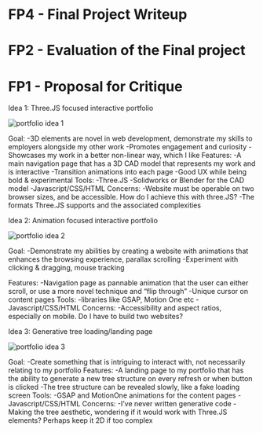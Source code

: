# FP4 - Final Project Writeup


# FP2 - Evaluation of the Final project


# FP1 - Proposal for Critique

Idea 1:
Three.JS focused interactive portfolio

![portfolio idea 1](kevin-pui-homework/final-project/IMG_1380.jpeg)

Goal:
-3D elements are novel in web development, demonstrate my skills to employers alongside my other work
-Promotes engagement and curiosity
-Showcases my work in a better non-linear way, which I like
Features:
-A main navigation page that has a 3D CAD model that represents my work and is interactive
-Transition animations into each page
-Good UX while being bold & experimental 
Tools:
-Three.JS
-Solidworks or Blender for the CAD model
-Javascript/CSS/HTML
Concerns:
-Website must be operable on two browser sizes, and be accessible. How do I achieve this with three.JS?
-The formats Three.JS supports and the associated complexities

Idea 2: 
Animation focused interactive portfolio

![portfolio idea 2](kevin-pui-homework/final-project/IMG_1381.jpeg)

Goal:
-Demonstrate my abilities by creating a website with animations that enhances the browsing experience, parallax scrolling
-Experiment with clicking & dragging, mouse tracking

Features:
-Navigation page as pannable animation that the user can either scroll, or use a more novel technique and “flip through”
-Unique cursor on content pages
Tools:
-libraries like GSAP, Motion One etc
-Javascript/CSS/HTML
Concerns:
-Accessibility and aspect ratios, especially on mobile. Do I have to build two websites?

Idea 3:
Generative tree loading/landing page

![portfolio idea 3](kevin-pui-homework/final-project/IMG_1382.jpeg)

Goal:
-Create something that is intriguing to interact with, not necessarily relating to my portfolio
Features:
-A landing page to my portfolio that has the ability to generate a new tree structure on every refresh or when button is clicked
-The tree structure can be revealed slowly, like a fake loading screen
Tools:
-GSAP and MotionOne animations for the content pages
-Javascript/CSS/HTML
Concerns:
-I’ve never written generative code
-Making the tree aesthetic, wondering if it would work with Three.JS elements? Perhaps keep it 2D if too complex

